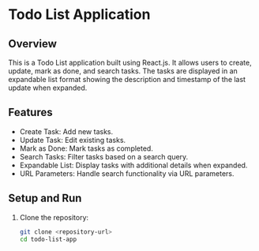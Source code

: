 # Todo List Application

## Overview
This is a Todo List application built using React.js. It allows users to create, update, mark as done, and search tasks. The tasks are displayed in an expandable list format showing the description and timestamp of the last update when expanded.

## Features
- Create Task: Add new tasks.
- Update Task: Edit existing tasks.
- Mark as Done: Mark tasks as completed.
- Search Tasks: Filter tasks based on a search query.
- Expandable List: Display tasks with additional details when expanded.
- URL Parameters: Handle search functionality via URL parameters.

## Setup and Run
1. Clone the repository:
   ```bash
   git clone <repository-url>
   cd todo-list-app
